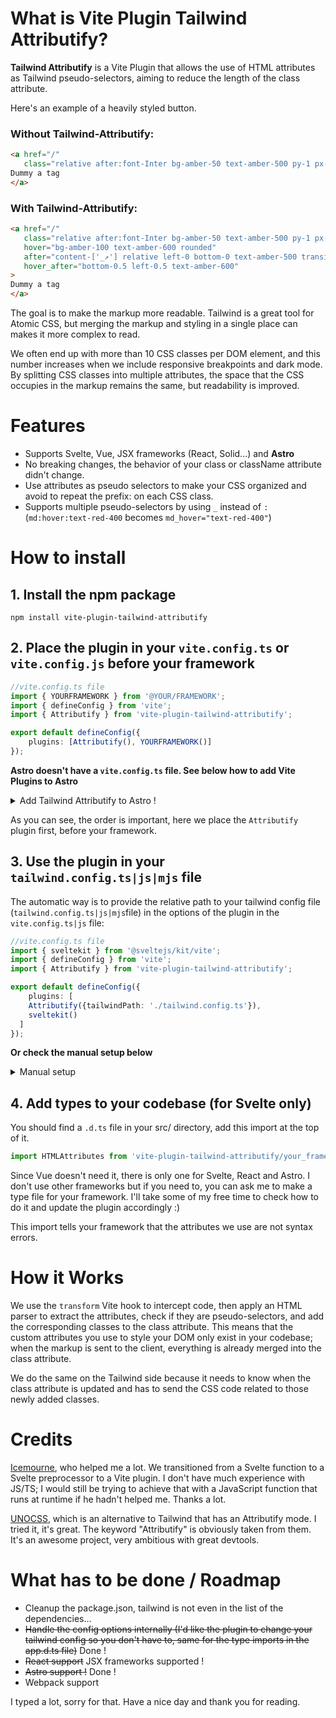 # What is Vite Plugin Tailwind Attributify?

**Tailwind Attributify** is a Vite Plugin that allows the use of HTML attributes as Tailwind pseudo-selectors, aiming to reduce the length of the class attribute.

Here's an example of a heavily styled button. 

### Without Tailwind-Attributify:
```html
<a href="/"
   class="relative after:font-Inter bg-amber-50 text-amber-500 py-1 px-2 rounded-lg transition-all hover:bg-amber-100 hover:text-amber-600 hover:rounded after:content-['_↗'] after:relative after:left-0 after:bottom-0 after:text-amber-500 after:transition-all hover:after:bottom-0.5 hover:after:left-0.5 hover:after:text-amber-600">
Dummy a tag
</a>
```

### With Tailwind-Attributify:
```html
<a href="/"
   class="relative after:font-Inter bg-amber-50 text-amber-500 py-1 px-2 rounded-lg transition-all"
   hover="bg-amber-100 text-amber-600 rounded"
   after="content-['_↗'] relative left-0 bottom-0 text-amber-500 transition-all"
   hover_after="bottom-0.5 left-0.5 text-amber-600"
>
Dummy a tag
</a>
```

The goal is to make the markup more readable. Tailwind is a great tool for Atomic CSS, but merging the markup and styling in a single place can makes it more complex to read.

We often end up with more than 10 CSS classes per DOM element, and this number increases when we include responsive breakpoints and dark mode. By splitting CSS classes into multiple attributes, the space that the CSS occupies in the markup remains the same, but readability is improved.

# Features

- Supports Svelte, Vue, JSX frameworks (React, Solid...) and **Astro**
- No breaking changes, the behavior of your class or className attribute didn't change.
- Use attributes as pseudo selectors to make your CSS organized and avoid to repeat the prefix: on each CSS class.
- Supports multiple pseudo-selectors by using `_` instead of `:` (`md:hover:text-red-400` becomes `md_hover="text-red-400"`)

# How to install

## 1. Install the npm package

```
npm install vite-plugin-tailwind-attributify
```

## 2. Place the plugin in your `vite.config.ts` or `vite.config.js` **before your framework**

```ts
//vite.config.ts file
import { YOURFRAMEWORK } from '@YOUR/FRAMEWORK';
import { defineConfig } from 'vite';
import { Attributify } from 'vite-plugin-tailwind-attributify';

export default defineConfig({
	plugins: [Attributify(), YOURFRAMEWORK()]
});
```

**Astro doesn't have a `vite.config.ts` file. See below how to add Vite Plugins to Astro**
<details>
<summary>Add Tailwind Attributify to Astro !</summary>

```ts
//astro.config.mjs
import { defineConfig } from 'astro/config';
import { Attributify } from 'vite-plugin-tailwind-attributify'

import tailwind from '@astrojs/tailwind';

// https://astro.build/config
export default defineConfig({
  vite: {
    plugins: [Attributify()]
  },
  integrations: [tailwind()]
});
```

I assume you've already installed Tailwind with the `npx astro add tailwind` command that adds tailwind to your `integrations array`. What you may not have is a vite object in your defineConfig. You have to write it yourself, and add Attributify() to your plugins array. Integrations aren't Vite Plugins.
</details>

As you can see, the order is important, here we place the `Attributify` plugin first, before your framework.

## 3. Use the plugin in your `tailwind.config.ts|js|mjs` file

The automatic way is to provide the relative path to your tailwind config file (`tailwind.config.ts|js|mjs`file) in the options of the plugin in the `vite.config.ts|js` file:

```ts
//vite.config.ts file
import { sveltekit } from '@sveltejs/kit/vite';
import { defineConfig } from 'vite';
import { Attributify } from 'vite-plugin-tailwind-attributify';

export default defineConfig({
	plugins: [
    Attributify({tailwindPath: './tailwind.config.ts'}),
    sveltekit()
  ]
});
```
**Or check the manual setup below**

<details>
<summary>Manual setup</summary>

```diff
//tailwind.config.ts file
import type { Config } from 'tailwindcss';
import { updateMarkup } from 'vite-plugin-tailwind-attributify';

export default {
- content: ['./src/**/*.{html,js,svelte,ts}'], // this value is relative to your framework
+  content: {
+    files: ['./src/**/*.{html,js,svelte,ts}'], // it's the same value
+    transform: Object.fromEntries(
+    ['tsx', 'jsx', 'svelte', 'vue'].map(ext => [ext, (content) => updateMarkup(content)])
+  )
},

  theme: {
    extend: {}
  },
  plugins: []
} as Config;
```
</details>



## 4. Add types to your codebase (for Svelte only)

You should find a `.d.ts` file in your src/ directory, add this import at the top of it.
```ts
import HTMLAttributes from 'vite-plugin-tailwind-attributify/your_framework'
```

Since Vue doesn't need it, there is only one for Svelte, React and Astro. I don't use other frameworks but if you need to, you can ask me to make a type file for your framework. I'll take some of my free time to check how to do it and update the plugin accordingly :)

This import tells your framework that the attributes we use are not syntax errors.



# How it Works

We use the `transform` Vite hook to intercept code, then apply an HTML parser to extract the attributes, check if they are pseudo-selectors, and add the corresponding classes to the class attribute. This means that the custom attributes you use to style your DOM only exist in your codebase; when the markup is sent to the client, everything is already merged into the class attribute.

We do the same on the Tailwind side because it needs to know when the class attribute is updated and has to send the CSS code related to those newly added classes.

# Credits

[Icemourne](https://github.com/Ice-mourne), who helped me a lot. We transitioned from a Svelte function to a Svelte preprocessor to a Vite plugin. I don't have much experience with JS/TS; I would still be trying to achieve that with a JavaScript function that runs at runtime if he hadn't helped me. Thanks a lot.

[UNOCSS](https://unocss.dev/), which is an alternative to Tailwind that has an Attributify mode. I tried it, it's great. The keyword "Attributify" is obviously taken from them. It's an awesome project, very ambitious with great devtools.

# What has to be done / Roadmap

- Cleanup the package.json, tailwind is not even in the list of the dependencies...
- ~~Handle the config options internally (I'd like the plugin to change your tailwind config so you don't have to, same for the type imports in the app.d.ts file)~~ Done !
- ~~React support~~ JSX frameworks supported !
- ~~Astro support !~~ Done !
- Webpack support


I typed a lot, sorry for that. Have a nice day and thank you for reading.